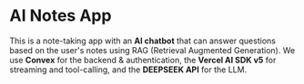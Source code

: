 # AI Notes App

This is a note-taking app with an **AI chatbot** that can answer questions based on the user's notes using RAG (Retrieval Augmented Generation). We use **Convex** for the backend & authentication, the **Vercel AI SDK v5** for streaming and tool-calling, and the **DEEPSEEK API** for the LLM.

